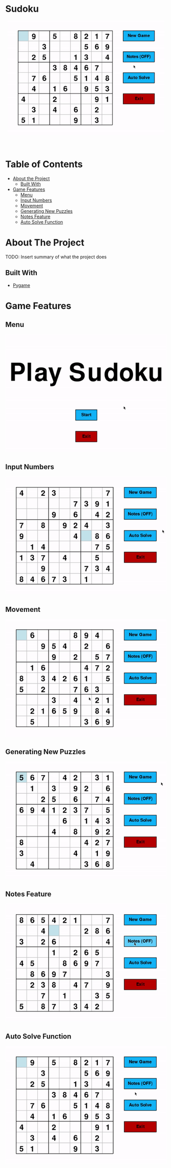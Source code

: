 <!-- INTRO -->
# Sudoku

<p align="center">
  <a href="https://github.com/jordantiu/sudoku">
    <img src="images/auto_solver.gif" alt="Logo" width="490" height="360">
  </a>
</p>

<br />

<!-- TABLE OF CONTENTS -->
# Table of Contents

* [About the Project](#about-the-project)
  * [Built With](#built-with)
* [Game Features](#game-features)
  * [Menu](#menu)
  * [Input Numbers](#input-numbers)
  * [Movement](#movement)
  * [Generating New Puzzles](#generating-new-puzzles)
  * [Notes Feature](#notes-feature)
  * [Auto Solve Function](#auto-solve-function)

<!-- ABOUT THE PROJECT -->
# About The Project

TODO: Insert summary of what the project does

## Built With

* [Pygame](https://www.pygame.org/)


<!-- GAME FEATURES -->
# Game Features

## Menu
![me](https://github.com/jordantiu/sudoku/blob/master/images/menu.gif)

## Input Numbers
![me](https://github.com/jordantiu/sudoku/blob/master/images/input.gif)

## Movement
![me](https://github.com/jordantiu/sudoku/blob/master/images/movement.gif)

## Generating New Puzzles
![me](https://github.com/jordantiu/sudoku/blob/master/images/new_game.gif)

## Notes Feature
![me](https://github.com/jordantiu/sudoku/blob/master/images/notes.gif)

## Auto Solve Function
![me](https://github.com/jordantiu/sudoku/blob/master/images/auto_solver.gif)





